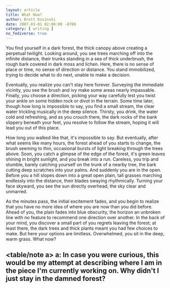 ```yaml
---
layout: article
title: What Now?
author: Brett Kosinski
date: 2007-03-01 02:00:00 -0700
category: [ writing ]
no_fediverse: true
---
```


You find yourself in a dark forest, the thick canopy above creating a perpetual twilight.  Looking around, you see trees marching off into the infinite distance, their trunks standing in a sea of thick underbrush, the rough bark covered in dark moss and lichen.  Here, there is no sense of place or time, no sense of direction or distance.  You stand immobilized, trying to decide what to do next, unable to make a decision.

Eventually, you realize you can't stay here forever.  Surveying the immediate vicinity, you see the brush and ivy make some areas nearly impassable.  Finally, you choose a direction, picking your way carefully lest you twist your ankle on some hidden rock or divot in the terrain.  Some time later, though how long is impossible to say, you find a small stream, the clear water trickling musically in the deep silence.  Thirsty, you drink, the water cold and refreshing, and as you crouch there, the dark rocks of the bank slippery beneath your feet, you resolve to follow the stream, hoping it will lead you out of this place.

How long you walked like that, it's impossible to say.  But eventually, after what seems like many hours, the forest ahead of you starts to change, the brush seeming to thin, occasional bursts of light breaking through the trees above.  Soon, you catch a glimpse of the edge of the forest, it's green leaves shining in bright sunlight, and you break into a run.  Careless, you trip and stumble, barely catching yourself on the trunk of a nearby tree, the bark cutting deep scratches into your palms.  And suddenly you are in the open.  Before you a hill slopes down into a great open plain, tall grasses marching endlessly into the distance, their blades swaying rhythmically.  Turning your face skyward, you see the sun directly overhead, the sky clear and unmarred.

As the minutes pass, the initial excitement fades, and you begin to realize that you have no more idea of where you are now than you did before.  Ahead of you, the plain fades into blue obscurity, the horizon an unbroken line with no feature to recommend one direction over another.  In the back of your mind, you discover a small part of you regrets leaving the forest; at least there, the dark trees and thick plants meant you had few choices to make.  But here your options are limitless.  Overwhelmed, you sit in the deep, warm grass.  What now?

<table/note a>
a: In case you were curious, this would be my attempt at describing where I am in the piece I'm currently working on.  Why didn't I just stay in the damned forest?
----


